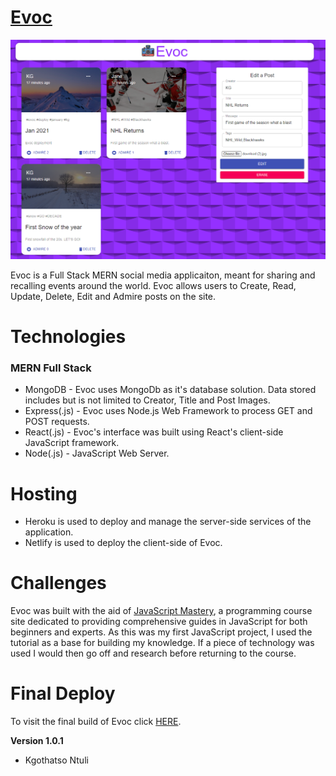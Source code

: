 # [Evoc](https://zen-pare-e3c411.netlify.app/)

![Evoc Project](evocproject.png)

Evoc is a Full Stack MERN social media applicaiton, meant for sharing and recalling events around the world. Evoc allows users to Create, Read, Update, Delete, Edit and Admire posts on the site.

# Technologies 

### MERN Full Stack
* MongoDB - Evoc uses MongoDb as it's database solution. Data stored includes but is not limited to Creator, Title and Post Images.
* Express(.js) - Evoc uses Node.js Web Framework to process GET and POST requests.
* React(.js) - Evoc's interface was built using React's client-side JavaScript framework.
* Node(.js) -  JavaScript Web Server.

# Hosting
* Heroku is used to deploy and manage the server-side services of the application.
* Netlify is used to deploy the client-side of Evoc.

# Challenges
Evoc was built with the aid of [JavaScript Mastery](https://www.completepathtojavascriptmastery.com/), a programming course site dedicated to providing comprehensive guides in JavaScript for both beginners and experts. As this was my first JavaScript project, I used the tutorial as a base for building my knowledge. If a piece of technology was used I would then go off and research before returning to the course.

# Final Deploy
To visit the final build of Evoc click [HERE](https://evoc.netlify.app/).


**Version 1.0.1**
- Kgothatso Ntuli
